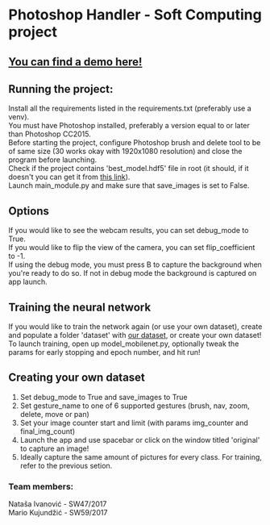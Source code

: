 # Photoshop Handler - Soft Computing project
## [You can find a demo here!](https://www.youtube.com/watch?v=fJysmefLiq8)
## Running the project:  
Install all the requirements listed in the requirements.txt (preferably use a venv).  
You must have Photoshop installed, preferably a version equal to or later than Photoshop CC2015.  
Before starting the project, configure Photoshop brush and delete tool to be of same size (30 works okay with 1920x1080 resolution) and close the program before launching.  
Check if the project contains 'best_model.hdf5' file in root (it should, if it doesn't you can get it from [this link](https://www.dropbox.com/s/qs5xzpuk6qv2x7m/best_model.hdf5?dl=0)).  
Launch main_module.py and make sure that save_images is set to False.  
## Options  
If you would like to see the webcam results, you can set debug_mode to True.  
If you would like to flip the view of the camera, you can set flip_coefficient to -1.  
If using the debug mode, you must press B to capture the background when you're ready to do so. If not in debug mode the background is captured on app launch.  
## Training the neural network
If you would like to train the network again (or use your own dataset), create and populate a folder 'dataset' with [our dataset](https://www.dropbox.com/s/f9e4pl2qllit9qo/dataset.zip?dl=0), or create your own dataset!  
To launch training, open up model_mobilenet.py, optionally tweak the params for early stopping and epoch number, and hit run!

## Creating your own dataset  
1. Set debug_mode to True and save_images to True  
2. Set gesture_name to one of 6 supported gestures (brush, nav, zoom, delete, move or pan)
3. Set your image counter start and limit (with params img_counter and final_img_count)  
4. Launch the app and use spacebar or click on the window titled 'original' to capture an image!  
5. Ideally capture the same amount of pictures for every class. For training, refer to the previous setion.

### Team members:  
Nataša Ivanović - SW47/2017  
Mario Kujundžić - SW59/2017  
